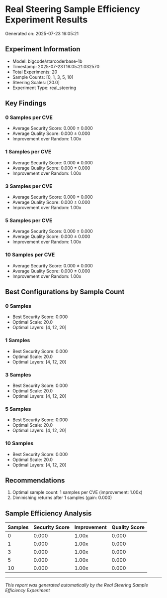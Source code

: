 # Real Steering Sample Efficiency Experiment Results
Generated on: 2025-07-23 16:05:21

## Experiment Information
- Model: bigcode/starcoderbase-1b
- Timestamp: 2025-07-23T16:05:21.032570
- Total Experiments: 20
- Sample Counts: [0, 1, 3, 5, 10]
- Steering Scales: [20.0]
- Experiment Type: real_steering

## Key Findings
### 0 Samples per CVE
- Average Security Score: 0.000 ± 0.000
- Average Quality Score: 0.000 ± 0.000
- Improvement over Random: 1.00x

### 1 Samples per CVE
- Average Security Score: 0.000 ± 0.000
- Average Quality Score: 0.000 ± 0.000
- Improvement over Random: 1.00x

### 3 Samples per CVE
- Average Security Score: 0.000 ± 0.000
- Average Quality Score: 0.000 ± 0.000
- Improvement over Random: 1.00x

### 5 Samples per CVE
- Average Security Score: 0.000 ± 0.000
- Average Quality Score: 0.000 ± 0.000
- Improvement over Random: 1.00x

### 10 Samples per CVE
- Average Security Score: 0.000 ± 0.000
- Average Quality Score: 0.000 ± 0.000
- Improvement over Random: 1.00x

## Best Configurations by Sample Count
### 0 Samples
- Best Security Score: 0.000
- Optimal Scale: 20.0
- Optimal Layers: [4, 12, 20]

### 1 Samples
- Best Security Score: 0.000
- Optimal Scale: 20.0
- Optimal Layers: [4, 12, 20]

### 3 Samples
- Best Security Score: 0.000
- Optimal Scale: 20.0
- Optimal Layers: [4, 12, 20]

### 5 Samples
- Best Security Score: 0.000
- Optimal Scale: 20.0
- Optimal Layers: [4, 12, 20]

### 10 Samples
- Best Security Score: 0.000
- Optimal Scale: 20.0
- Optimal Layers: [4, 12, 20]

## Recommendations
1. Optimal sample count: 1 samples per CVE (improvement: 1.00x)
2. Diminishing returns after 1 samples (gain: 0.000)

## Sample Efficiency Analysis

| Samples | Security Score | Improvement | Quality Score |
|---------|----------------|-------------|---------------|
| 0 | 0.000 | 1.00x | 0.000 |
| 1 | 0.000 | 1.00x | 0.000 |
| 3 | 0.000 | 1.00x | 0.000 |
| 5 | 0.000 | 1.00x | 0.000 |
| 10 | 0.000 | 1.00x | 0.000 |

---
*This report was generated automatically by the Real Steering Sample Efficiency Experiment*
